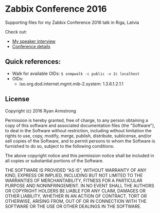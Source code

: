 # Zabbix Conference 2016

Supporting files for my Zabbix Conference 2016 talk in Riga, Latvia

Check out:

* [My speaker interview](http://blog.zabbix.com/introducing-speakers-of-zabbix-conference-2016-part-1/5147/)
* [Conference details](http://www.zabbix.com/conference2016.php)

## Quick references:

* Walk for available OIDs: `$ snmpwalk -c public -v 2c localhost`
* OIDs:
  * iso.org.dod.internet.mgmt.mib-2.system: 1.3.6.1.2.1.1


## License

Copyright (c) 2016 Ryan Armstrong

Permission is hereby granted, free of charge, to any person obtaining a copy of this software and associated documentation files (the "Software"), to deal in the Software without restriction, including without limitation the rights to use, copy, modify, merge, publish, distribute, sublicense, and/or sell copies of the Software, and to permit persons to whom the Software is furnished to do so, subject to the following conditions:

The above copyright notice and this permission notice shall be included in all copies or substantial portions of the Software.

THE SOFTWARE IS PROVIDED "AS IS", WITHOUT WARRANTY OF ANY KIND, EXPRESS OR IMPLIED, INCLUDING BUT NOT LIMITED TO THE WARRANTIES OF MERCHANTABILITY, FITNESS FOR A PARTICULAR PURPOSE AND NONINFRINGEMENT. IN NO EVENT SHALL THE AUTHORS OR COPYRIGHT HOLDERS BE LIABLE FOR ANY CLAIM, DAMAGES OR OTHER LIABILITY, WHETHER IN AN ACTION OF CONTRACT, TORT OR OTHERWISE, ARISING FROM, OUT OF OR IN CONNECTION WITH THE SOFTWARE OR THE USE OR OTHER DEALINGS IN THE SOFTWARE.